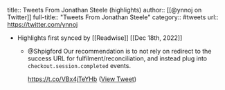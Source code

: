 title:: Tweets From Jonathan Steele (highlights)
author:: [[@ynnoj on Twitter]]
full-title:: "Tweets From Jonathan Steele"
category:: #tweets
url:: https://twitter.com/ynnoj

- Highlights first synced by [[Readwise]] [[Dec 18th, 2022]]
	- @Shpigford Our recommendation is to not rely on redirect to the success URL for fulfilment/reconciliation, and instead plug into `checkout.session.completed` events. 
	  
	  https://t.co/VBx4jTeYHb ([View Tweet](https://twitter.com/ynnoj/status/1604208950047490048))